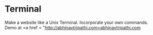 Terminal
========

Make a website like a Unix Terminal. Incorporate your own commands.
Demo at <a href = "http://abhinavtripathi.com>abhinavtripathi.com</a>
